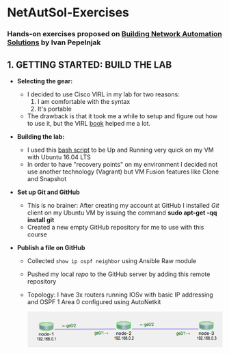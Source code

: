 # NetAutSol-Exercises
### Hands-on exercises proposed on [Building Network Automation Solutions](http://www.ipspace.net/Building_Network_Automation_Solutions) by Ivan Pepelnjak

## 1. GETTING STARTED: BUILD THE LAB
- **Selecting the gear:** 
  - I decided to use Cisco VIRL in my lab for two reasons:
    1. I am comfortable with the syntax
    2. It's portable
  - The drawback is that it took me a while to setup and figure out how to use it, but the VIRL [book](https://www.amazon.com/VIRL-BOOK-Step-Step-Internet-ebook/dp/B01M0N517P) helped me a lot.
  
- **Building the lab:**
  - I used this [bash script](https://github.com/ipspace/NetOpsWorkshop/blob/master/install/install.sh) to be Up and Running very quick on my VM with Ubuntu 16.04 LTS
  - In order to have "recovery points" on my environment I decided not use another technology (Vagrant) but VM Fusion features like Clone and Snapshot

- **Set up Git and GitHub**
  - This is no brainer: After creating my account at GitHub I installed *Git* client on my Ubuntu VM by issuing the command **sudo apt-get -qq install git**
  - Created a new empty GitHub repository for me to use with this course 
  
- **Publish a file on GitHub**
  - Collected `show ip ospf neighbor` using Ansible Raw module
  - Pushed my local *repo* to the GitHub server by adding this remote repository
  - Topology: I have 3x routers running IOSv with basic IP addressing and OSPF 1 Area 0 configured using AutoNetkit
  
     ![My Topology](https://github.com/Cotomacio/NetAutSol-Exercises/blob/master/1-getting-started-topo.png)

     
